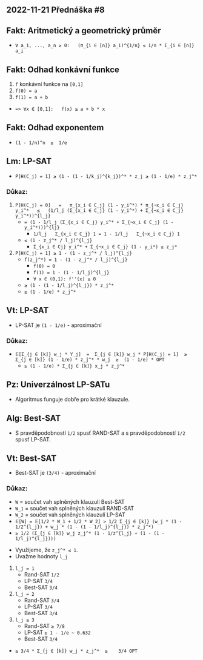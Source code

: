 2022-11-21
Přednáška #8
------------



Fakt: Aritmetický a geometrický průměr
--------------------------------------
- `∀ a_1, ..., a_n ≥ 0:   (π_{i ∈ [n]} a_i)^{1/n} ≤ 1/n * Σ_{i ∈ [n]} a_i`


Fakt: Odhad konkávní funkce
---------------------------
1. `f` konkávní funkce na `[0,1]`
2. `f(0) = a`
3. `f(1) = a + b`
- `=> ∀x ∈ [0,1]:   f(x) ≥ a + b * x`


Fakt: Odhad exponentem
----------------------
- `(1 - 1/n)^n  ≤  1/e`


Lm: LP-SAT
----------
- `P[H(C_j) = 1] ≥ (1 - (1 - 1/k_j)^{k_j})^* * z_j ≥ (1 - 1/e) * z_j^*`

### Důkaz:
1. `P[H(C_j) = 0]   =   π_{x_i ∈ C_j} (1 - y_i^*) * π_{¬x_i ∈ C_j} y_i^*   ≤   (1/l_j (Σ_{x_i ∈ C_j} (1 - y_i^*) + Σ_{¬x_i ∈ C_j} y_i^*))^{l_j}`
	- `= (1 - 1/l_j (Σ_{x_i ∈ C_j} y_i^* + Σ_{¬x_i ∈ C_j} (1 - y_i^*)))^{lj}`
		+ `1/l_j   Σ_{x_i ∈ C_j} 1 = 1 - 1/l_j   Σ_{¬x_i ∈ C_j} 1`
	- `≤ (1 - z_j^* / l_j)^{l_j}`
		+ `Σ_{x_i ∈ Cj} y_i^* + Σ_{¬x_i ∈ C_j} (1 - y_i*) ≥ z_j*`
2. `P[H(C_j) = 1] ≥ 1 - (1 - z_j^* / l_j)^{l_j}`
	+ `f(z_j^*) = 1 - (1 - z_j^* / l_j)^{l_j}`
		+ `f(0) = 0`
		+ `f(1) = 1 - (1 - 1/l_j)^{l_j}`
		+ `∀ x ∈ (0,1): f''(x) ≤ 0`
	- `≥ (1 - (1 - 1/l_j)^{l_j}) * z_j^*`
	- `≥ (1 - 1/e) * z_j^*`


Vt: LP-SAT
----------
- LP-SAT je `(1 - 1/e)` - aproximační

### Důkaz:
- `𝔼[Σ_{j ∈ [k]} w_j * Y_j]  =  Σ_{j ∈ [k]} w_j * P[H(C_j) = 1]  ≥  Σ_{j ∈ [k]} (1 - 1/e) * z_j^* * w_j  ≥  (1 - 1/e) * OPT`
	- `≥ (1 - 1/e) * Σ_{j ∈ [k]} x_j * z_j^*`



Pz: Univerzálnost LP-SATu
-------------------------
- Algoritmus funguje dobře pro krátké klauzule.


Alg: Best-SAT
-------------
- S pravděpodobností `1/2` spusť RAND-SAT a s pravděpodobností `1/2` spusť LP-SAT.


Vt: Best-SAT	
------------
- Best-SAT je `(3/4)` - aproximační

### Důkaz:
- `W` = součet vah splněných klauzulí Best-SAT
- `W_1` = součet vah splněných klauzulí RAND-SAT
- `W_2` = součet vah splněných klauzulí LP-SAT
- `𝔼[W] = 𝔼[1/2 * W_1 + 1/2 * W_2] > 1/2 Σ_{j ∈ [k]} (w_j * (1 - 1/2^{l_j}) + w_j * (1 - (1 - 1/l_j)^{l_j}) * z_j^*)`
- `≥ 1/2 (Σ_{j ∈ [k]} w_j z_j^* (1 - 1/z^{l_j} + (1 - (1 - 1/l_j)^{l_j})))`

+ Využijeme, že `z_j^* ≤ 1`.
+ Uvažme hodnoty `l_j`

1. `l_j = 1`
	- Rand-SAT	 	`1/2`
	- LP-SAT 		`3/4`
	- Best-SAT 		`3/4`
2. `l_j = 2`
	- Rand-SAT	 	`3/4`
	- LP-SAT 		`3/4`
	- Best-SAT 		`3/4`
3. `l_j ≥ 3`
	- Rand-SAT	 	`≥ 7/8`
	- LP-SAT 		`≥ 1 - 1/e ~ 0.632`
	- Best-SAT 		`3/4`

- `≥ 3/4 * Σ_{j ∈ [k]} w_j * z_j^*  ≥    3/4 OPT`